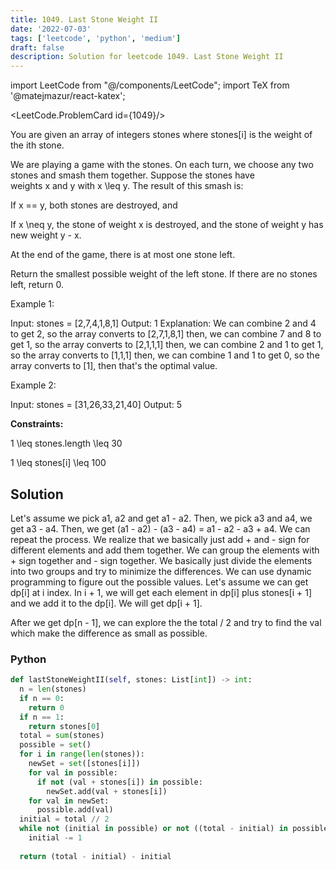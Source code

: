 ```yaml
---
title: 1049. Last Stone Weight II
date: '2022-07-03'
tags: ['leetcode', 'python', 'medium']
draft: false
description: Solution for leetcode 1049. Last Stone Weight II
---
```

import LeetCode from "@/components/LeetCode";
import TeX from '@matejmazur/react-katex';

<LeetCode.ProblemCard id={1049}/>
 
You are given an array of integers stones where stones[i] is the weight of the ith stone.

We are playing a game with the stones. On each turn, we choose any two stones and smash them together. Suppose the stones have weights x and y with x <TeX>\leq</TeX> y. The result of this smash is:

If x <TeX>==</TeX> y, both stones are destroyed, and

If x <TeX>\neq</TeX> y, the stone of weight x is destroyed, and the stone of weight y has new weight y - x.

At the end of the game, there is at most one stone left.

Return the smallest possible weight of the left stone. If there are no stones left, return 0.

Example 1:

Input: stones <TeX>=</TeX> [2,7,4,1,8,1]
Output: 1
Explanation:
We can combine 2 and 4 to get 2, so the array converts to [2,7,1,8,1] then,
we can combine 7 and 8 to get 1, so the array converts to [2,1,1,1] then,
we can combine 2 and 1 to get 1, so the array converts to [1,1,1] then,
we can combine 1 and 1 to get 0, so the array converts to [1], then that's the optimal value.

Example 2:

Input: stones <TeX>=</TeX> [31,26,33,21,40]
Output: 5

**Constraints:**

1 <TeX>\leq</TeX> stones.length <TeX>\leq</TeX> 30

1 <TeX>\leq</TeX> stones[i] <TeX>\leq</TeX> 100


## Solution
Let's assume we pick a1, a2 and get a1 - a2. Then, we pick a3 and a4, we get a3 - a4. Then, we get (a1 - a2) - (a3 - a4) = a1 - a2 - a3 + a4. We can repeat the process. We realize that we basically just add + and - sign for different elements and add them together. We can group the elements with + sign together and - sign together. We basically just divide the elements into two groups and try to minimize the differences. We can use dynamic programming to figure out the possible values. Let's assume we can get dp[i] at i index. In i + 1, we will get each element in dp[i] plus stones[i + 1] and we add it to the dp[i]. We will get dp[i + 1]. 

After we get dp[n - 1], we can explore the the total / 2 and try to find the val which make the difference as small as possible.

### Python
```python
def lastStoneWeightII(self, stones: List[int]) -> int:
  n = len(stones)
  if n == 0:
    return 0
  if n == 1:
    return stones[0]
  total = sum(stones)
  possible = set()
  for i in range(len(stones)):
    newSet = set([stones[i]])
    for val in possible:
      if not (val + stones[i]) in possible:
        newSet.add(val + stones[i])
    for val in newSet:
      possible.add(val)
  initial = total // 2
  while not (initial in possible) or not ((total - initial) in possible):
    initial -= 1
        
  return (total - initial) - initial
```
